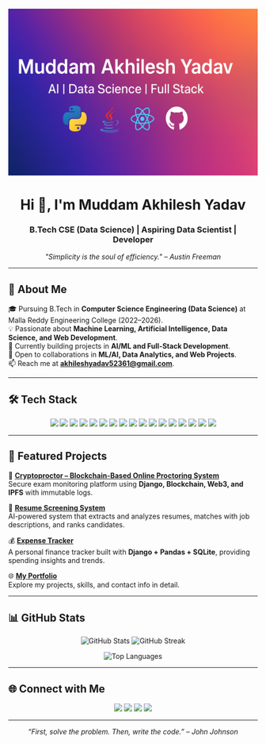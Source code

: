 <!-- Profile Banner -->
<p align="center">
  <!-- Replace below URL with your uploaded banner image -->
  <img src="https://github.com/Akhilesh-yadav680/Akhilesh-yadav680/blob/main/banner.png?raw=true" alt="Banner" />
</p>

<h1 align="center">Hi 👋, I'm Muddam Akhilesh Yadav</h1>
<h3 align="center">B.Tech CSE (Data Science) | Aspiring Data Scientist | Developer</h3>

<p align="center"><em>
  "Simplicity is the soul of efficiency." – Austin Freeman
</em></p>

---

## 🚀 About Me

🎓 Pursuing B.Tech in <b>Computer Science Engineering (Data Science)</b> at Malla Reddy Engineering College (2022–2026).  
💡 Passionate about <b>Machine Learning, Artificial Intelligence, Data Science, and Web Development</b>.  
🌱 Currently building projects in <b>AI/ML and Full-Stack Development</b>.  
🤝 Open to collaborations in <b>ML/AI, Data Analytics, and Web Projects</b>.  
📫 Reach me at <b>akhileshyadav52361@gmail.com</b>.  

---

## 🛠️ Tech Stack

<p align="center">
  <!-- Languages -->
  <img src="https://img.shields.io/badge/Python-3776AB?style=for-the-badge&logo=python&logoColor=white"/>
  <img src="https://img.shields.io/badge/C-00599C?style=for-the-badge&logo=c&logoColor=white"/>
  <img src="https://img.shields.io/badge/Java-007396?style=for-the-badge&logo=java&logoColor=white"/>
  <img src="https://img.shields.io/badge/JavaScript-F7DF1E?style=for-the-badge&logo=javascript&logoColor=black"/>
  <img src="https://img.shields.io/badge/HTML5-E34F26?style=for-the-badge&logo=html5&logoColor=white"/>
  <img src="https://img.shields.io/badge/CSS3-1572B6?style=for-the-badge&logo=css3&logoColor=white"/>
  <!-- Frameworks & Tools -->
  <img src="https://img.shields.io/badge/Django-092E20?style=for-the-badge&logo=django&logoColor=white"/>
  <img src="https://img.shields.io/badge/MySQL-4479A1?style=for-the-badge&logo=mysql&logoColor=white"/>
  <img src="https://img.shields.io/badge/SQLite-003B57?style=for-the-badge&logo=sqlite&logoColor=white"/>
  <!-- Data Science & ML -->
  <img src="https://img.shields.io/badge/Numpy-013243?style=for-the-badge&logo=numpy&logoColor=white"/>
  <img src="https://img.shields.io/badge/Pandas-150458?style=for-the-badge&logo=pandas&logoColor=white"/>
  <img src="https://img.shields.io/badge/Matplotlib-0C55A5?style=for-the-badge&logo=plotly&logoColor=white"/>
  <img src="https://img.shields.io/badge/Scikit--Learn-F7931E?style=for-the-badge&logo=scikit-learn&logoColor=white"/>
  <img src="https://img.shields.io/badge/TensorFlow-FF6F00?style=for-the-badge&logo=tensorflow&logoColor=white"/>
  <img src="https://img.shields.io/badge/PyTorch-EE4C2C?style=for-the-badge&logo=pytorch&logoColor=white"/>
  <!-- Visualization -->
  <img src="https://img.shields.io/badge/Tableau-E97627?style=for-the-badge&logo=tableau&logoColor=white"/>
  <img src="https://img.shields.io/badge/PowerBI-F2C811?style=for-the-badge&logo=power-bi&logoColor=black"/>
</p>

---

## 📂 Featured Projects

🔐 [**Cryptoproctor – Blockchain-Based Online Proctoring System**](https://github.com/Akhilesh-yadav680)  
Secure exam monitoring platform using <b>Django, Blockchain, Web3, and IPFS</b> with immutable logs.  

📄 [**Resume Screening System**](https://github.com/Akhilesh-yadav680/CVAnalyzer)  
AI-powered system that extracts and analyzes resumes, matches with job descriptions, and ranks candidates.  

💰 [**Expense Tracker**](https://github.com/Akhilesh-yadav680/Expenses_Tracker)  
A personal finance tracker built with <b>Django + Pandas + SQLite</b>, providing spending insights and trends.  

🌐 [**My Portfolio**](https://github.com/Akhilesh-yadav680/Portfolio)  
Explore my projects, skills, and contact info in detail.

---

## 📊 GitHub Stats

<p align="center">
  <img src="https://github-readme-stats.vercel.app/api?username=Akhilesh-yadav680&show_icons=true&theme=radical" alt="GitHub Stats" height="150"/>
  <img src="https://github-readme-streak-stats.herokuapp.com/?user=Akhilesh-yadav680&theme=radical" alt="GitHub Streak" height="150"/>
</p>
<p align="center">
  <img src="https://github-readme-stats.vercel.app/api/top-langs/?username=Akhilesh-yadav680&layout=compact&theme=radical" alt="Top Languages"/>
</p>

---

## 🌐 Connect with Me

<p align="center">
  <a href="mailto:akhileshyadav52361@gmail.com"><img src="https://img.shields.io/badge/Email-D14836?style=for-the-badge&logo=gmail&logoColor=white"/></a>
  <a href="https://www.linkedin.com/in/muddam-akhilesh-yadav-0a71a932b/"><img src="https://img.shields.io/badge/LinkedIn-0077B5?style=for-the-badge&logo=linkedin&logoColor=white"/></a>
  <a href="https://github.com/Akhilesh-yadav680"><img src="https://img.shields.io/badge/GitHub-100000?style=for-the-badge&logo=github&logoColor=white"/></a>
  <a href="https://akhilesh-yadav680.github.io/"><img src="https://img.shields.io/badge/Portfolio-000000?style=for-the-badge&logo=google-chrome&logoColor=white"/></a>
</p>

---

<p align="center">
  <i>“First, solve the problem. Then, write the code.” – John Johnson</i>
</p>
